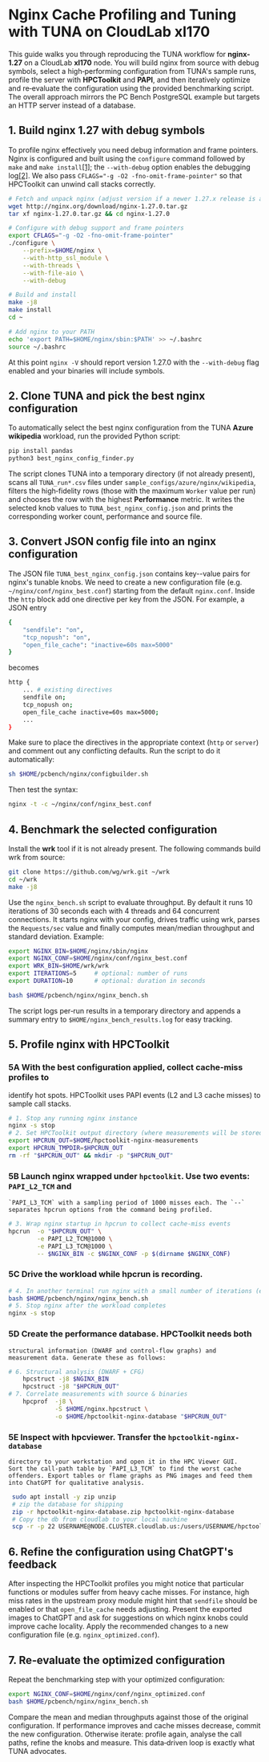 # Nginx Cache Profiling and Tuning with TUNA on CloudLab xl170

This guide walks you through reproducing the TUNA workflow for
**nginx‐1.27** on a CloudLab **xl170** node. You will build nginx from
source with debug symbols, select a high‑performing configuration from
TUNA's sample runs, profile the server with **HPCToolkit** and **PAPI**,
and then iteratively optimize and re‑evaluate the configuration using
the provided benchmarking script. The overall approach mirrors the
PC Bench PostgreSQL example but targets an HTTP server instead of a
database.

## 1. Build nginx 1.27 with debug symbols

To profile nginx effectively you need debug information and frame
pointers. Nginx is configured and built using the `configure` command
followed by `make` and
`make install`[\[1\]](https://nginx.org/en/docs/configure.html#:~:text=Building%20nginx%20from%20Sources);
the `--with-debug` option enables the debugging
log[\[2\]](https://nginx.org/en/docs/configure.html#:~:text=%60). We
also pass `CFLAGS="-g -O2 -fno-omit-frame-pointer"` so that HPCToolkit
can unwind call stacks correctly.
```bash
# Fetch and unpack nginx (adjust version if a newer 1.27.x release is available)
wget http://nginx.org/download/nginx-1.27.0.tar.gz
tar xf nginx-1.27.0.tar.gz && cd nginx-1.27.0

# Configure with debug support and frame pointers
export CFLAGS="-g -O2 -fno-omit-frame-pointer"
./configure \
    --prefix=$HOME/nginx \
    --with-http_ssl_module \
    --with-threads \
    --with-file-aio \
    --with-debug

# Build and install
make -j8
make install
cd ~

# Add nginx to your PATH
echo 'export PATH=$HOME/nginx/sbin:$PATH' >> ~/.bashrc
source ~/.bashrc
```

At this point `nginx -V` should report version 1.27.0 with the
`--with-debug` flag enabled and your binaries will include symbols.

## 2. Clone TUNA and pick the best nginx configuration

To automatically select the best nginx configuration from the TUNA **Azure
wikipedia** workload, run the provided Python script:
```bash
pip install pandas
python3 best_nginx_config_finder.py
```
The script clones TUNA into a temporary directory (if not already
present), scans all `TUNA_run*.csv` files under
`sample_configs/azure/nginx/wikipedia`, filters the high‑fidelity rows
(those with the maximum `Worker` value per run) and chooses the row with
the highest **Performance** metric. It writes the selected knob values
to `TUNA_best_nginx_config.json` and prints the corresponding worker
count, performance and source file.

## 3. Convert JSON config file into an nginx configuration

The JSON file `TUNA_best_nginx_config.json` contains key--value pairs for nginx's tunable knobs.
We need to create a new configuration file (e.g. `~/nginx/conf/nginx_best.conf`)
starting from the default `nginx.conf`. Inside the `http` block add one
directive per key from the JSON. For example, a JSON entry
```bash
{
    "sendfile": "on",
    "tcp_nopush": "on",
    "open_file_cache": "inactive=60s max=5000"
}
```
becomes
```bash
http {
    ... # existing directives
    sendfile on;
    tcp_nopush on;
    open_file_cache inactive=60s max=5000;
    ...
}
```
Make sure to place the directives in the appropriate context (`http` or
`server`) and comment out any conflicting defaults. 
Run the script to do it automatically:
```bash
sh $HOME/pcbench/nginx/configbuilder.sh
```
Then test the syntax:
```bash
nginx -t -c ~/nginx/conf/nginx_best.conf
```

## 4. Benchmark the selected configuration

Install the **wrk** tool if it is not already present. The following
commands build wrk from source:
```bash
git clone https://github.com/wg/wrk.git ~/wrk
cd ~/wrk
make -j8
```
Use the `nginx_bench.sh` script to evaluate throughput. By
default it runs 10 iterations of 30 seconds each with 4 threads and 64
concurrent connections. It starts nginx with your config, drives traffic
using wrk, parses the `Requests/sec` value and finally computes
mean/median throughput and standard deviation. Example:
```bash
export NGINX_BIN=$HOME/nginx/sbin/nginx
export NGINX_CONF=$HOME/nginx/conf/nginx_best.conf
export WRK_BIN=$HOME/wrk/wrk
export ITERATIONS=5     # optional: number of runs
export DURATION=10      # optional: duration in seconds

bash $HOME/pcbench/nginx/nginx_bench.sh
```
The script logs per‑run results in a temporary directory and appends a
summary entry to `$HOME/nginx_bench_results.log` for easy tracking.

## 5. Profile nginx with HPCToolkit

### 5A With the best configuration applied, collect cache‑miss profiles to
identify hot spots. HPCToolkit uses PAPI events (L2 and L3 cache misses)
to sample call stacks.

```bash
# 1. Stop any running nginx instance
nginx -s stop
# 2. Set HPCToolkit output directory (where measurements will be stored)
export HPCRUN_OUT=$HOME/hpctoolkit-nginx-measurements
export HPCRUN_TMPDIR=$HPCRUN_OUT
rm -rf "$HPCRUN_OUT" && mkdir -p "$HPCRUN_OUT"
```
### 5B **Launch nginx wrapped under** `hpctoolkit`. Use two events: `PAPI_L2_TCM` and
    `PAPI_L3_TCM` with a sampling period of 1000 misses each. The `--`
    separates hpcrun options from the command being profiled.

```bash
# 3. Wrap nginx startup in hpcrun to collect cache-miss events
hpcrun  -o "$HPCRUN_OUT" \
        -e PAPI_L2_TCM@1000 \
        -e PAPI_L3_TCM@1000 \
        -- $NGINX_BIN -c $NGINX_CONF -p $(dirname $NGINX_CONF)
```
### 5C **Drive the workload** while hpcrun is recording. 
```bash
# 4. In another terminal run nginx with a small number of iterations (e.g. 10 duration 30-60s) to generate traffic.
bash $HOME/pcbench/nginx/nginx_bench.sh
# 5. Stop nginx after the workload completes
nginx -s stop
```

### 5D **Create the performance database**. HPCToolkit needs both
    structural information (DWARF and control‑flow graphs) and
    measurement data. Generate these as follows:

```bash
# 6. Structural analysis (DWARF + CFG)
    hpcstruct -j8 $NGINX_BIN
    hpcstruct -j8 "$HPCRUN_OUT"
# 7. Correlate measurements with source & binaries
    hpcprof  -j8 \
             -S $HOME/nginx.hpcstruct \
             -o $HOME/hpctoolkit-nginx-database "$HPCRUN_OUT"
```
### 5E **Inspect with hpcviewer**. Transfer the `hpctoolkit-nginx-database`
    directory to your workstation and open it in the HPC Viewer GUI.
    Sort the call‑path table by `PAPI_L3_TCM` to find the worst cache
    offenders. Export tables or flame graphs as PNG images and feed them
    into ChatGPT for qualitative analysis.

   ```bash
    sudo apt install -y zip unzip
    # zip the database for shipping
    zip -r hpctoolkit-nginx-database.zip hpctoolkit-nginx-database
    # Copy the db from cloudlab to your local machine
    scp -r -p 22 USERNAME@NODE.CLUSTER.cloudlab.us:/users/USERNAME/hpctoolkit-nginx-database.zip .
   ```

## 6. Refine the configuration using ChatGPT's feedback

After inspecting the HPCToolkit profiles you might notice that
particular functions or modules suffer from heavy cache misses. For
instance, high miss rates in the upstream proxy module might hint that
`sendfile` should be enabled or that `open_file_cache` needs adjusting.
Present the exported images to ChatGPT and ask for suggestions on which
nginx knobs could improve cache locality. Apply the recommended changes
to a new configuration file (e.g. `nginx_optimized.conf`).

## 7. Re‑evaluate the optimized configuration

Repeat the benchmarking step with your optimized configuration:
```bash
export NGINX_CONF=$HOME/nginx/conf/nginx_optimized.conf
bash $HOME/pcbench/nginx/nginx_bench.sh
```
Compare the mean and median throughputs against those of the original
configuration. If performance improves and cache misses decrease, commit
the new configuration. Otherwise iterate: profile again, analyse the
call paths, refine the knobs and measure. This data‑driven loop is
exactly what TUNA advocates.
